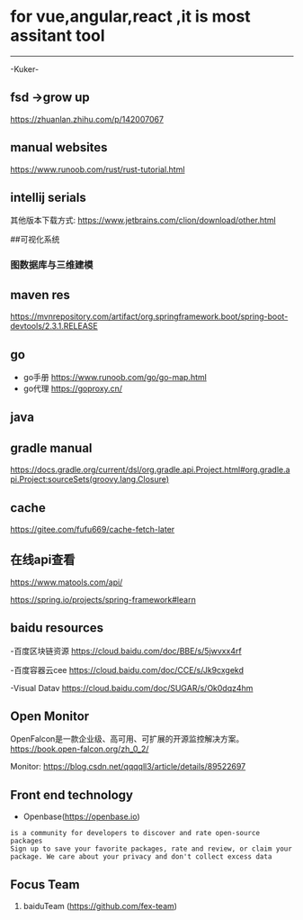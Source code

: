 # for vue,angular,react ,it is most assitant tool 
---
-Kuker-


## fsd ->grow up
https://zhuanlan.zhihu.com/p/142007067


## manual websites

https://www.runoob.com/rust/rust-tutorial.html


## intellij serials 
其他版本下载方式:
https://www.jetbrains.com/clion/download/other.html


##可视化系统

### 图数据库与三维建模
 
### 


## maven res

https://mvnrepository.com/artifact/org.springframework.boot/spring-boot-devtools/2.3.1.RELEASE


## go 
- go手册 https://www.runoob.com/go/go-map.html
- go代理 https://goproxy.cn/

## java


## gradle manual

https://docs.gradle.org/current/dsl/org.gradle.api.Project.html#org.gradle.api.Project:sourceSets(groovy.lang.Closure)


## cache 

https://gitee.com/fufu669/cache-fetch-later


## 在线api查看
https://www.matools.com/api/

https://spring.io/projects/spring-framework#learn


## baidu resources
-百度区块链资源
https://cloud.baidu.com/doc/BBE/s/5jwvxx4rf

-百度容器云cee
https://cloud.baidu.com/doc/CCE/s/Jk9cxgekd

-Visual Datav
https://cloud.baidu.com/doc/SUGAR/s/Ok0dqz4hm



## Open Monitor
OpenFalcon是一款企业级、高可用、可扩展的开源监控解决方案。
https://book.open-falcon.org/zh_0_2/

Monitor:
https://blog.csdn.net/qqqqll3/article/details/89522697


## Front end technology 

- Openbase(https://openbase.io)
```Openbase 
is a community for developers to discover and rate open-source packages
Sign up to save your favorite packages, rate and review, or claim your package. We care about your privacy and don't collect excess data
```



## Focus Team 

1. baiduTeam (https://github.com/fex-team)


